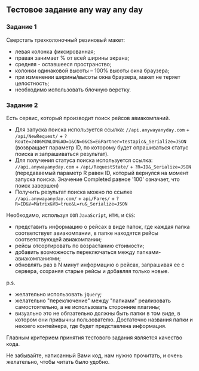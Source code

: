 
## Тестовое задание any way any day


### Задание 1

Сверстать трехколоночный резиновый макет:

* левая колонка фиксированная;
* правая занимает % от всей ширины экрана;
* средняя - оставшееся пространство;
* колонки одинаковой высоты – 100% высоты окна браузера;
* при изменении ширины/высоты окна браузера, макет не теряет целостность;
* необходимо использовать блочную верстку.

### Задание 2

Есть сервис, который производит поиск рейсов авиакомпаний.

* Для запуска поиска используется ссылка: `//api.anywayanyday.com` + `/api/NewRequest/` + `?Route=2406MOWLON&AD=1&CN=0&CS=E&Partner=testapic&_Serialize=JSON` (возвращает параметр ID, по которому будет опрашиваться статус поиска и запрашиваться результат).
* Для получения статуса поиска используется ссылка: `//api.anywayanyday.com` + `/api/RequestState/` + `?R=ID&_Serialize=JSON` (передаваемый параметр R равен ID, который вернулся на момент запуска поиска. Значение Completed равное '100' означает, что поиск завершен)
* Получить результат поиска можно по ссылке `//api.anywayanyday.com/` + `api/Fares/` + `?R=ID&V=Matrix&VB=true&L=ru&_Serialize=JSON`

Необходимо, используя `ООП` `JavaScript`, `HTML` и `CSS`:

* представить информацию о рейсах в виде папок, где каждая папка соответствует авиакомпании, в папке находятся рейсы соответствующей авиакомпании;
* рейсы отсортировать по возрастанию стоимости;
* добавить возможность переключаться между папками-авиакомпаниями;
* обновлять раз в N минут информацию о рейсах, запрашивая ее с сервера, сохраняя старые рейсы и добавляя только новые.

p.s.

* желательно использовать `jQuery`;
* желательно "переключение" между "папками" реализовать самостоятельно, а не использовать сторонние плагины;
* визуально это не обязательно должны быть папки в том виде, в котором они привычны пользователю. Достаточно названия папки и некоего контейнера, где будет представлена информация.


Главным критерием принятия тестового задания является качество кода.

Не забывайте, написанный Вами код, нам нужно прочитать, и очень желательно, чтобы читать было удобно.